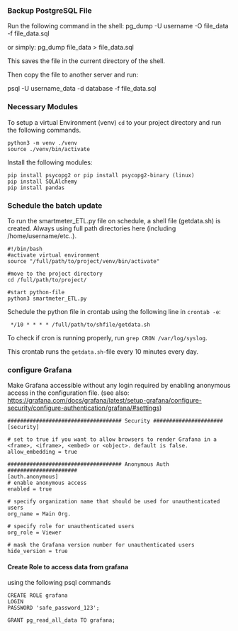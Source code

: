 ### Backup PostgreSQL File

Run the following command in the shell:
pg_dump -U username -O file_data -f file_data.sql

or simply:
pg_dump file_data > file_data.sql

This saves the file in the current directory of the shell.

Then copy the file to another server and run:

psql -U username_data -d database -f file_data.sql

### Necessary Modules

To setup a virtual Environment (venv) `cd` to your project directory and run the following commands.

```
python3 -m venv ./venv
source ./venv/bin/activate
```

Install the following modules:

```
pip install psycopg2 or pip install psycopg2-binary (linux)
pip install SQLAlchemy
pip install pandas

```

### Schedule the batch update

To run the smartmeter_ETL.py file on schedule, a shell file (getdata.sh) is created. Always using full path directories here (including /home/username/etc..).

```
#!/bin/bash
#activate virtual environment
source "/full/path/to/project/venv/bin/activate"

#move to the project directory
cd /full/path/to/project/

#start python-file
python3 smartmeter_ETL.py
```

Schedule the python file in crontab using the following line in `crontab -e`:

```
 */10 * * * * /full/path/to/shfile/getdata.sh
```

To check if cron is running properly, run `grep CRON /var/log/syslog`.

This crontab runs the `getdata.sh`-file every 10 minutes every day.

### configure Grafana

Make Grafana accessible without any login required by enabling anonymous access in the configuration file. (see also: https://grafana.com/docs/grafana/latest/setup-grafana/configure-security/configure-authentication/grafana/#settings)

```
#################################### Security ######################
[security]

# set to true if you want to allow browsers to render Grafana in a <frame>, <iframe>, <embed> or <object>. default is false.
allow_embedding = true

#################################### Anonymous Auth ######################
[auth.anonymous]
# enable anonymous access
enabled = true

# specify organization name that should be used for unauthenticated users
org_name = Main Org.

# specify role for unauthenticated users
org_role = Viewer

# mask the Grafana version number for unauthenticated users
hide_version = true

```

#### Create Role to access data from grafana

using the following psql commands

```
CREATE ROLE grafana
LOGIN
PASSWORD 'safe_password_123';

GRANT pg_read_all_data TO grafana;
```
